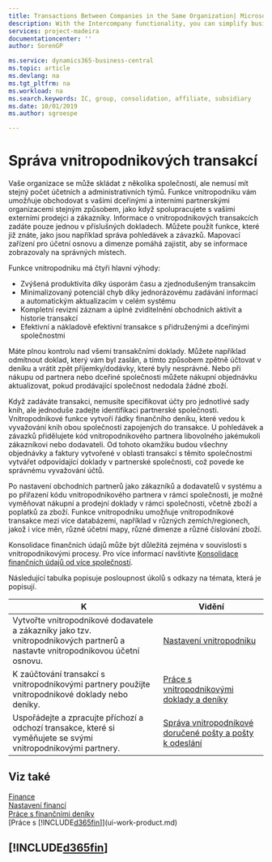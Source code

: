 ```yaml
---
title: Transactions Between Companies in the Same Organization| Microsoft Docs
description: With the Intercompany functionality, you can simplify business processes and transactions between companies within the same organization.  
services: project-madeira
documentationcenter: ''
author: SorenGP

ms.service: dynamics365-business-central
ms.topic: article
ms.devlang: na
ms.tgt_pltfrm: na
ms.workload: na
ms.search.keywords: IC, group, consolidation, affiliate, subsidiary
ms.date: 10/01/2019
ms.author: sgroespe

---
```

# Správa vnitropodnikových transakcí
Vaše organizace se může skládat z několika společností, ale nemusí mít stejný počet účetních a administrativních týmů. Funkce vnitropodniku vám umožňuje obchodovat s vašimi dceřinými a interními partnerskými organizacemi stejným způsobem, jako když spolupracujete s vašimi externími prodejci a zákazníky. Informace o vnitropodnikových transakcích zadáte pouze jednou v příslušných dokladech. Můžete použít funkce, které již znáte, jako jsou například správa pohledávek a závazků. Mapovací zařízení pro účetní osnovu a dimenze pomáhá zajistit, aby se informace zobrazovaly na správných místech.

Funkce vnitropodniku má čtyři hlavní výhody:

- Zvýšená produktivita díky úsporám času a zjednodušeným transakcím
- Minimalizovaný potenciál chyb díky jednorázovému zadávání informací a automatickým aktualizacím v celém systému
- Kompletní revizní záznam a úplné zviditelnění obchodních aktivit a historie transakcí
- Efektivní a nákladově efektivní transakce s přidruženými a dceřinými společnostmi

Máte plnou kontrolu nad všemi transakčními doklady. Můžete například odmítnout doklad, který vám byl zaslán, a tímto způsobem zpětně účtovat v deníku a vrátit zpět příjemky/dodávky, které byly nesprávné. Nebo při nákupu od partnera nebo dceřiné společnosti můžete nákupní objednávku aktualizovat, pokud prodávající společnost nedodala žádné zboží.

Když zadáváte transakci, nemusíte specifikovat účty pro jednotlivé sady knih, ale jednoduše zadejte identifikaci partnerské společnosti. Vnitropodnikové funkce vytvoří řádky finančního deníku, které vedou k vyvažování knih obou společností zapojených do transakce. U pohledávek a závazků přidělujete kód vnitropodnikového partnera libovolného jakémukoli zákazníkovi nebo dodavateli. Od tohoto okamžiku budou všechny objednávky a faktury vytvořené v oblasti transakcí s těmito společnostmi vytvářet odpovídající doklady v partnerské společnosti, což povede ke správnému vyvažování účtů.

Po nastavení obchodních partnerů jako zákazníků a dodavatelů v systému a po přiřazení kódu vnitropodnikového partnera v rámci společnosti, je možné vyměňovat nákupní a prodejní doklady v rámci společnosti, včetně zboží a poplatků za zboží. Funkce vnitropodniku umožňuje vnitropodnikové transakce mezi více databázemi, například v různých zemích/regionech, jakož i více měn, různé účetní mapy, různé dimenze a různé číslování zboží.

Konsolidace finančních údajů může být důležitá zejména v souvislosti s vnitropodnikovými procesy. Pro více informací navštivte [Konsolidace finančních údajů od více společností](finance-consolidated-company-reporting.md).

Následující tabulka popisuje posloupnost úkolů s odkazy na témata, která je popisují.

| K | Vidění |
|---|---|
| Vytvořte vnitropodnikové dodavatele a zákazníky jako tzv. vnitropodnikových partnerů a nastavte vnitropodnikovou účetní osnovu. | [Nastavení vnitropodniku](intercompany-how-setup.md) |
| K zaúčtování transakcí s vnitropodnikovými partnery použijte vnitropodnikové doklady nebo deníky. | [Práce s vnitropodnikovými doklady a deníky](intercompany-how-work-documents-journals.md) |
| Uspořádejte a zpracujte příchozí a odchozí transakce, které si vyměňujete se svými vnitropodnikovými partnery. | [Správa vnitropodnikové doručené pošty a pošty k odeslání](intercompany-how-manage-intercompany-inbox.md) |

## Viz také
[Finance](finance.md)  
[Nastavení financí](finance-setup-finance.md)  
[Práce s finančními deníky](ui-work-general-journals.md)  
[Práce s [!INCLUDE[d365fin](includes/d365fin_md.md)]](ui-work-product.md)

## [!INCLUDE[d365fin](includes/free_trial_md.md)]
